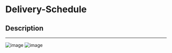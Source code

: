 # Delivery-Schedule
## Description
---
![image](https://user-images.githubusercontent.com/81421024/115878185-13c37f80-a46a-11eb-86e3-338052258413.png)
![image](https://user-images.githubusercontent.com/81421024/115878211-1d4ce780-a46a-11eb-9c0c-1b47946584a0.png)
